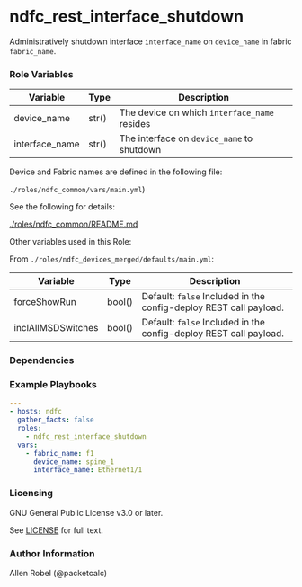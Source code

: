 # ndfc_rest_interface_shutdown

Administratively shutdown interface ``interface_name`` on ``device_name`` in fabric ``fabric_name``.

### Role Variables

Variable        | Type  | Description
----------------|-------|------------------------------------------------
device_name     | str() | The device on which ``interface_name`` resides
interface_name  | str() | The interface on ``device_name`` to shutdown

Device and Fabric names are defined in the following file:

``./roles/ndfc_common/vars/main.yml``)

See the following for details:

[./roles/ndfc_common/README.md](https://github.com/allenrobel/ndfc-roles/tree/master/roles/ndfc_common/README.md)

Other variables used in this Role:

From ``./roles/ndfc_devices_merged/defaults/main.yml``:

Variable           | Type   | Description
-------------------|--------|------------
forceShowRun       | bool() | Default: ``false`` Included in the config-deploy REST call payload.
inclAllMSDSwitches | bool() | Default: ``false`` Included in the config-deploy REST call payload.

### Dependencies

### Example Playbooks

```yaml
---
- hosts: ndfc
  gather_facts: false
  roles:
    - ndfc_rest_interface_shutdown
  vars:
    - fabric_name: f1
      device_name: spine_1
      interface_name: Ethernet1/1
```

### Licensing

GNU General Public License v3.0 or later.

See [LICENSE](https://www.gnu.org/licenses/gpl-3.0.txt) for full text.

### Author Information

Allen Robel (@packetcalc)
